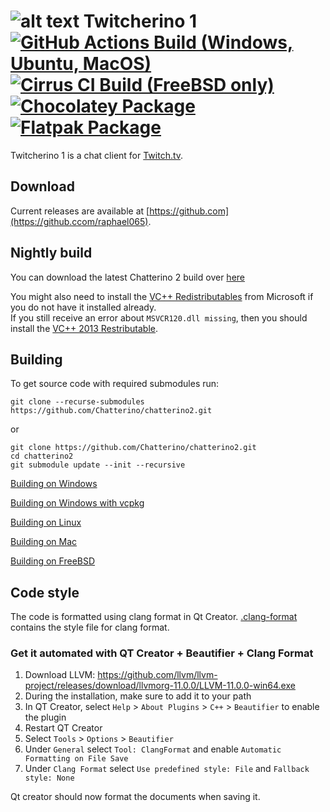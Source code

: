 ![alt text](https://i.ibb.co/Tq8P20p/Bild-2023-08-30-130550338-removebg-preview.png)
Twitcherino 1 [![GitHub Actions Build (Windows, Ubuntu, MacOS)](https://github.com/raphael065/twitcherino/workflows/Build/badge.svg?branch=master)](https://github.com/raphael065/twitcherino/actions?query=workflow%3ABuild+branch%3Amaster) [![Cirrus CI Build (FreeBSD only)](https://api.cirrus-ci.com/github/raphael065/twitcherino.svg?branch=master)](https://cirrus-ci.com/github/raphael065/twitcherino/master) [![Chocolatey Package](https://img.shields.io/chocolatey/v/chatterino?include_prereleases)](https://chocolatey.org/packages/chatterino) [![Flatpak Package](https://img.shields.io/flathub/v/com.chatterino.chatterino)](https://flathub.org/details/com.chatterino.chatterino)
============

Twitcherino 1 is a chat client for [Twitch.tv](https://twitch.tv).

## Download

Current releases are available at [https://github.com](https://github.ccom/raphael065).

## Nightly build

You can download the latest Chatterino 2 build over [here](https://github.com/raphael065/twitcherino/releases/tag/nightly-build)

You might also need to install the [VC++ Redistributables](https://aka.ms/vs/17/release/vc_redist.x64.exe) from Microsoft if you do not have it installed already.  
If you still receive an error about `MSVCR120.dll missing`, then you should install the [VC++ 2013 Restributable](https://download.microsoft.com/download/2/E/6/2E61CFA4-993B-4DD4-91DA-3737CD5CD6E3/vcredist_x64.exe).

## Building

To get source code with required submodules run:

```
git clone --recurse-submodules https://github.com/Chatterino/chatterino2.git
```

or

```
git clone https://github.com/Chatterino/chatterino2.git
cd chatterino2
git submodule update --init --recursive
```

[Building on Windows](../master/BUILDING_ON_WINDOWS.md)

[Building on Windows with vcpkg](../master/BUILDING_ON_WINDOWS_WITH_VCPKG.md)

[Building on Linux](../master/BUILDING_ON_LINUX.md)

[Building on Mac](../master/BUILDING_ON_MAC.md)

[Building on FreeBSD](../master/BUILDING_ON_FREEBSD.md)

## Code style

The code is formatted using clang format in Qt Creator. [.clang-format](src/.clang-format) contains the style file for clang format.

### Get it automated with QT Creator + Beautifier + Clang Format

1. Download LLVM: https://github.com/llvm/llvm-project/releases/download/llvmorg-11.0.0/LLVM-11.0.0-win64.exe
2. During the installation, make sure to add it to your path
3. In QT Creator, select `Help` > `About Plugins` > `C++` > `Beautifier` to enable the plugin
4. Restart QT Creator
5. Select `Tools` > `Options` > `Beautifier`
6. Under `General` select `Tool: ClangFormat` and enable `Automatic Formatting on File Save`
7. Under `Clang Format` select `Use predefined style: File` and `Fallback style: None`

Qt creator should now format the documents when saving it.

